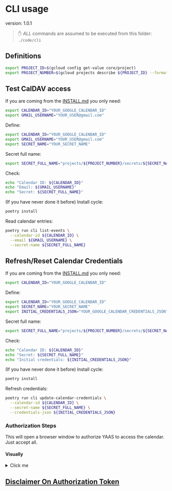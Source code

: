 # CLI usage

version: 1.0.1

> :hand: *ALL* commands are assumed to be executed from this folder: `./code/cli`

## Definitions

```bash
export PROJECT_ID=$(gcloud config get-value core/project)
export PROJECT_NUMBER=$(gcloud projects describe ${PROJECT_ID} --format="value(projectNumber)")
```

## Test CalDAV access

If you are coming from the [INSTALL.md](../../INSTALL.md#add-proper-calendar-credentials) you only need:

```bash
export CALENDAR_ID="YOUR_GOOGLE_CALENDAR_ID"
export GMAIL_USERNAME="YOUR_USER@gmail.com"
```

Define:

```bash
export CALENDAR_ID="YOUR_GOOGLE_CALENDAR_ID"
export GMAIL_USERNAME="YOUR_USER@gmail.com"
export SECRET_NAME="YOUR_SECRET_NAME"
```

Secret full name:

```bash
export SECRET_FULL_NAME="projects/${PROJECT_NUMBER}/secrets/${SECRET_NAME}"
```

Check:

```bash
echo "Calendar ID: ${CALENDAR_ID}"
echo "Email: ${GMAIL_USERNAME}"
echo "Secret: ${SECRET_FULL_NAME}"
```

(If you have never done it before) Install cycle:

```bash
poetry install
```

Read calendar entries:

```bash
poetry run cli list-events \
  --calendar-id ${CALENDAR_ID} \
  --email ${GMAIL_USERNAME} \
  --secret-name ${SECRET_FULL_NAME}
```


## Refresh/Reset Calendar Credentials

If you are coming from the [INSTALL.md](../../INSTALL.md#add-proper-calendar-credentials) you only need:

```bash
export CALENDAR_ID="YOUR_GOOGLE_CALENDAR_ID"
```

Define:

```bash
export CALENDAR_ID="YOUR_GOOGLE_CALENDAR_ID"
export SECRET_NAME="YOUR_SECRET_NAME"
export INITIAL_CREDENTIALS_JSON="YOUR_GOOGLE_CALENDAR_CREDENTIALS_JSON"
```

Secret full name:

```bash
export SECRET_FULL_NAME="projects/${PROJECT_NUMBER}/secrets/${SECRET_NAME}"
```

Check:

```bash
echo "Calendar ID: ${CALENDAR_ID}"
echo "Secret: ${SECRET_FULL_NAME}"
echo "Initial credentials: ${INITIAL_CREDENTIALS_JSON}"
```

(If you have never done it before) Install cycle:

```bash
poetry install
```

Refresh credentials:

```bash
poetry run cli update-calendar-credentials \
  --calendar-id ${CALENDAR_ID} \
  --secret-name ${SECRET_FULL_NAME} \
  --credentials-json ${INITIAL_CREDENTIALS_JSON}
```

### Authorization Steps

This will open a browser window to authorize YAAS to access the calendar.
Just accept all.

#### Visually

<details>
<summary>Click me</summary>

Select account:

![select](../doc/calendar/authorize/1-calendar-authorize-select-account.png)

Continue:

![continue](../doc/calendar/authorize/2-calendar-authorize-continue.png)

Confirm:

![confirm](../doc/calendar/authorize/3-calendar-authorize-confirm.png)

Confirmation:

![confirmation](../doc/calendar/authorize/4-calendar-authorize-confirmation.png)

</details>

## [Disclaimer On Authorization Token](../../OAUTH.md)
